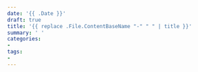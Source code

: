 ```yaml
---
date: '{{ .Date }}'
draft: true
title: '{{ replace .File.ContentBaseName "-" " " | title }}'
summary: ' '
categories:
- 
tags:
- 
---
```

